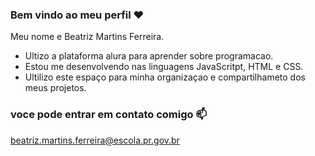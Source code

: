 ### Bem vindo ao meu perfil ❤️

Meu nome e Beatriz Martins Ferreira.

- Ultizo a plataforma alura para aprender sobre  programacao.
- Estou me desenvolvendo nas linguagens JavaScritpt, HTML e CSS.
- Ultilizo este espaço para minha organizaçao e compartilhameto dos meus projetos.


### voce pode entrar em contato comigo 📫

beatriz.martins.ferreira@escola.pr.gov.br
